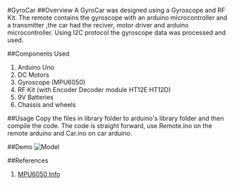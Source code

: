 #GyroCar
##Overview
A GyroCar was designed using a Gyroscope and RF Kit. The remote contains the gyroscope with an arduino microcontroller and a transmitter ,the car had the reciver, motor driver and arduino microcontroller. Using I2C protocol the gyroscope data was processed and used.

##Components Used
1. Arduino Uno
2. DC Motors
3. Gyroscope (MPU6050)
4. RF Kit (with Encoder Decoder module HT12E HT12D)
5. 9V Batteries
6. Chassis and wheels

##Usage
Copy the files in library folder to arduino's library folder and then compile the code. The code is straight forward, use Remote.ino on the remote arduino and Car.ino on car arduino. 

##Demo
![Model](/Images/GyroCar_Demo.gif?raw=true "Optional Title")

##References
1. [MPU6050 Info](https://www.i2cdevlib.com/devices/mpu6050#source)

